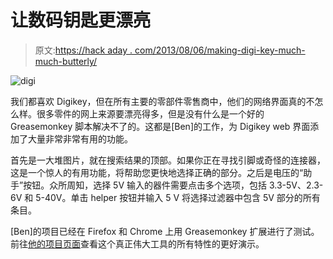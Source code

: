 # 让数码钥匙更漂亮

> 原文:[https://hack aday . com/2013/08/06/making-digi-key-much-much-butterly/](https://hackaday.com/2013/08/06/making-digi-key-much-much-prettier/)

![digi](../Images/bacf844e2d97c0140c666774ef905218.png)

我们都喜欢 Digikey，但在所有主要的零部件零售商中，他们的网络界面真的不怎么样。很多零件的网上来源要漂亮得多，但是没有什么是一个好的 Greasemonkey 脚本解决不了的。这都是[Ben]的工作，为 Digikey web 界面添加了大量非常非常有用的功能。

首先是一大堆图片，就在搜索结果的顶部。如果你正在寻找引脚或奇怪的连接器，这是一个惊人的有用功能，将帮助您更快地选择正确的部分。之后是电压的“助手”按钮。众所周知，选择 5V 输入的器件需要点击多个选项，包括 3.3-5V、2.3-6V 和 5-40V。单击 helper 按钮并输入 5 V 将选择过滤器中包含 5V 部分的所有条目。

[Ben]的项目已经在 Firefox 和 Chrome 上用 Greasemonkey 扩展进行了测试。前往[他的项目页面](http://www.eewiki.net/display/Motley/advancedsearch+Greasemonkey+Userscript+for+Digikey.com)查看这个真正伟大工具的所有特性的更好演示。